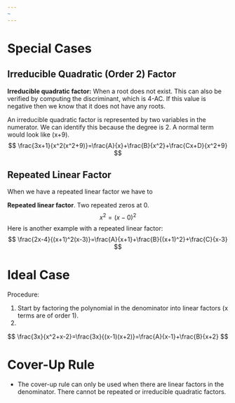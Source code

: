 ```yaml
---
~
---
```


# Special Cases
## Irreducible Quadratic (Order 2) Factor
 **Irreducible quadratic factor:** When a root does not exist. This can also be verified by computing the discriminant, which is 4-AC. If this value is negative then we know that it does not have any roots.




An irreducible quadratic factor is represented by two variables in the numerator. We can identify this because the degree is 2. A normal term would look like (x+9).
$$
\frac{3x+1}{x^2(x^2+9)}=\frac{A}{x}+\frac{B}{x^2}+\frac{Cx+D}{x^2+9}
$$

## Repeated Linear Factor 
When we have a repeated linear factor we have to 

**Repeated linear factor**. Two repeated zeros at 0.
$$
x^2=(x-0)^2
$$
Here is another example with a repeated linear factor:
$$
\frac{2x-4}{(x+1)^2(x-3)}=\frac{A}{x+1}+\frac{B}{(x+1)^2}+\frac{C}{x-3}
$$

# Ideal Case
Procedure:
1. Start by factoring the polynomial in the denominator into linear factors (x terms are of order 1).
2. 


$$
\frac{3x}{x^2+x-2}=\frac{3x}{(x-1)(x+2)}=\frac{A}{x-1}+\frac{B}{x+2}
$$

# Cover-Up Rule
- The cover-up rule can only be used when there are linear factors in the denominator. There cannot be repeated or irreducible quadratic factors.